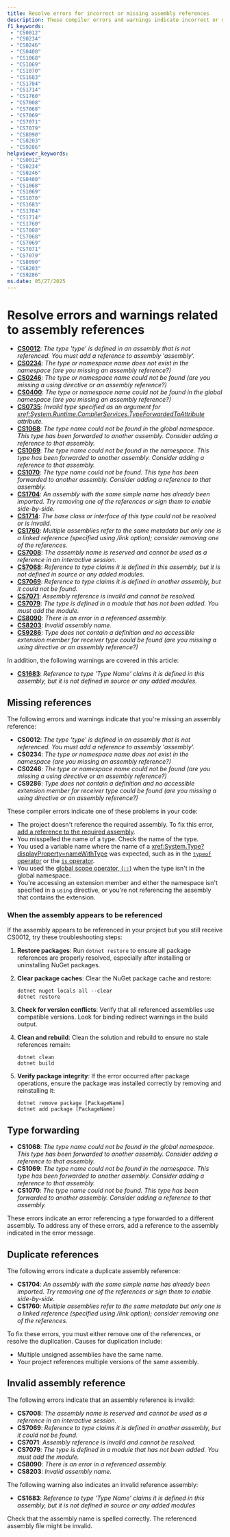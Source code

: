 ```yaml
---
title: Resolve errors for incorrect or missing assembly references
description: These compiler errors and warnings indicate incorrect or missing assembly references. These errors cause missing or incorrect definitions for types in your program.
f1_keywords:
 - "CS0012"
 - "CS0234"
 - "CS0246"
 - "CS0400"
 - "CS1068"
 - "CS1069"
 - "CS1070"
 - "CS1683"
 - "CS1704"
 - "CS1714"
 - "CS1760"
 - "CS7008"
 - "CS7068"
 - "CS7069"
 - "CS7071"
 - "CS7079"
 - "CS8090"
 - "CS8203"
 - "CS9286"
helpviewer_keywords:
 - "CS0012"
 - "CS0234"
 - "CS0246"
 - "CS0400"
 - "CS1068"
 - "CS1069"
 - "CS1070"
 - "CS1683"
 - "CS1704"
 - "CS1714"
 - "CS1760"
 - "CS7008"
 - "CS7068"
 - "CS7069"
 - "CS7071"
 - "CS7079"
 - "CS8090"
 - "CS8203"
 - "CS9286"
ms.date: 05/27/2025
---
```

# Resolve errors and warnings related to assembly references

<!-- The text in this list generates issues for Acrolinx, because they don't use contractions.
That's by design. The text closely matches the text of the compiler error / warning for SEO purposes.
 -->
- [**CS0012**](#missing-references): *The type 'type' is defined in an assembly that is not referenced. You must add a reference to assembly 'assembly'.*
- [**CS0234**](#missing-references): *The type or namespace name does not exist in the namespace (are you missing an assembly reference?)*
- [**CS0246**](#missing-references): *The type or namespace name could not be found (are you missing a using directive or an assembly reference?)*
- [**CS0400**](#missing-references): *The type or namespace name could not be found in the global namespace (are you missing an assembly reference?)*
- [**CS0735**](#type-forwarding): *Invalid type specified as an argument for <xref:System.Runtime.CompilerServices.TypeForwardedToAttribute> attribute.*
- [**CS1068**](#type-forwarding): *The type name could not be found in the global namespace. This type has been forwarded to another assembly. Consider adding a reference to that assembly.*
- [**CS1069**](#type-forwarding): *The type name could not be found in the namespace. This type has been forwarded to another assembly. Consider adding a reference to that assembly.*
- [**CS1070**](#type-forwarding): *The type name could not be found. This type has been forwarded to another assembly. Consider adding a reference to that assembly.*
- [**CS1704**](#duplicate-references): *An assembly with the same simple name has already been imported. Try removing one of the references or sign them to enable side-by-side.*
- [**CS1714**](#missing-references): *The base class or interface of this type could not be resolved or is invalid.*
- [**CS1760**](#duplicate-references): *Multiple assemblies refer to the same metadata but only one is a linked reference (specified using /link option); consider removing one of the references.*
- [**CS7008**](#invalid-assembly-reference): *The assembly name is reserved and cannot be used as a reference in an interactive session.*
- [**CS7068**](#invalid-assembly-reference): *Reference to type claims it is defined in this assembly, but it is not defined in source or any added modules.*
- [**CS7069**](#invalid-assembly-reference): *Reference to type claims it is defined in another assembly, but it could not be found.*
- [**CS7071**](#invalid-assembly-reference): *Assembly reference is invalid and cannot be resolved.*
- [**CS7079**](#invalid-assembly-reference): *The type is defined in a module that has not been added. You must add the module.*
- [**CS8090**](#invalid-assembly-reference): *There is an error in a referenced assembly.*
- [**CS8203**](#invalid-assembly-reference): *Invalid assembly name.*
- [**CS9286**](#missing-references): *Type does not contain a definition and no accessible extension member for receiver type could be found (are you missing a using directive or an assembly reference?)*

In addition, the following warnings are covered in this article:

- [**CS1683**](#invalid-assembly-reference): *Reference to type 'Type Name' claims it is defined in this assembly, but it is not defined in source or any added modules.*

## Missing references

The following errors and warnings indicate that you're missing an assembly reference:

- **CS0012**: *The type 'type' is defined in an assembly that is not referenced. You must add a reference to assembly 'assembly'.*
- **CS0234**: *The type or namespace name does not exist in the namespace (are you missing an assembly reference?)*
- **CS0246**: *The type or namespace name could not be found (are you missing a using directive or an assembly reference?)*
- **CS9286**: *Type does not contain a definition and no accessible extension member for receiver type could be found (are you missing a using directive or an assembly reference?)*

These compiler errors indicate one of these problems in your code:

- The project doesn't reference the required assembly. To fix this error, [add a reference to the required assembly](../../../standard/assembly/index.md#add-a-reference-to-an-assembly).
- You misspelled the name of a type. Check the name of the type.
- You used a variable name where the name of a <xref:System.Type?displayProperty=nameWithType> was expected, such as in the [`typeof` operator](../operators/type-testing-and-cast.md#the-typeof-operator) or the [`is` operator](../operators/type-testing-and-cast.md#the-is-operator).
- You used the [global scope operator, (`::`)](../operators/namespace-alias-qualifier.md) when the type isn't in the global namespace.
- You're accessing an extension member and either the namespace isn't specified in a `using` directive, or you're not referencing the assembly that contains the extension.

### When the assembly appears to be referenced

If the assembly appears to be referenced in your project but you still receive CS0012, try these troubleshooting steps:

1. **Restore packages**: Run `dotnet restore` to ensure all package references are properly resolved, especially after installing or uninstalling NuGet packages.

1. **Clear package caches**: Clear the NuGet package cache and restore:

   ```console
   dotnet nuget locals all --clear
   dotnet restore
   ```

1. **Check for version conflicts**: Verify that all referenced assemblies use compatible versions. Look for binding redirect warnings in the build output.

1. **Clean and rebuild**: Clean the solution and rebuild to ensure no stale references remain:

   ```console
   dotnet clean
   dotnet build
   ```

1. **Verify package integrity**: If the error occurred after package operations, ensure the package was installed correctly by removing and reinstalling it:

   ```console
   dotnet remove package [PackageName]
   dotnet add package [PackageName]
   ```

## Type forwarding

- **CS1068**: *The type name could not be found in the global namespace. This type has been forwarded to another assembly. Consider adding a reference to that assembly.*
- **CS1069**: *The type name could not be found in the namespace. This type has been forwarded to another assembly. Consider adding a reference to that assembly.*
- **CS1070**: *The type name could not be found. This type has been forwarded to another assembly. Consider adding a reference to that assembly.*

These errors indicate an error referencing a type forwarded to a different assembly. To address any of these errors, add a reference to the assembly indicated in the error message.

## Duplicate references

The following errors indicate a duplicate assembly reference:

- **CS1704**: *An assembly with the same simple name has already been imported. Try removing one of the references or sign them to enable side-by-side.*
- **CS1760**: *Multiple assemblies refer to the same metadata but only one is a linked reference (specified using /link option); consider removing one of the references.*

To fix these errors, you must either remove one of the references, or resolve the duplication. Causes for duplication include:

- Multiple unsigned assemblies have the same name.
- Your project references multiple versions of the same assembly.

## Invalid assembly reference

The following errors indicate that an assembly reference is invalid:

- **CS7008**: *The assembly name is reserved and cannot be used as a reference in an interactive session.*
- **CS7069**: *Reference to type claims it is defined in another assembly, but it could not be found.*
- **CS7071**: *Assembly reference is invalid and cannot be resolved.*
- **CS7079**: *The type is defined in a module that has not been added. You must add the module.*
- **CS8090**: *There is an error in a referenced assembly.*
- **CS8203**: *Invalid assembly name.*

The following warning also indicates an invalid reference assembly:

- **CS1683**: *Reference to type 'Type Name' claims it is defined in this assembly, but it is not defined in source or any added modules*

Check that the assembly name is spelled correctly. The referenced assembly file might be invalid.
